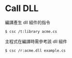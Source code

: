 # Call DLL

編譯產生 dll 組件的指令
``` bash
$ csc /t:library acme.cs
```

主程式在編譯時需參考該 dll 組件
``` bash
$ csc /r:acme.dll example.cs
```
